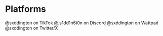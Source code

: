 # Platforms
@sxddington on TikTok
@.s1dd1n6t0n on Discord
@sxddington on Wattpad
@sxddington on Twitter/X
